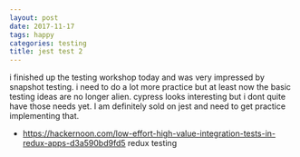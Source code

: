 ```yaml
---
layout: post
date: 2017-11-17
tags: happy
categories: testing
title: jest test 2
---
```


i finished up the testing workshop today and was very impressed by snapshot testing. i need to do a lot more practice but at least now the basic testing ideas are no longer alien. cypress looks interesting but i dont quite have those needs yet. I am definitely sold on jest and need to get practice implementing that.

- <https://hackernoon.com/low-effort-high-value-integration-tests-in-redux-apps-d3a590bd9fd5> redux testing
